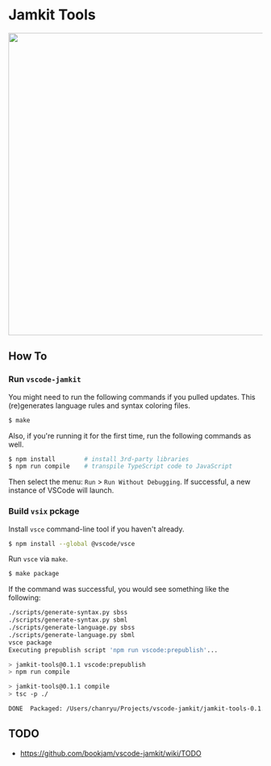 # Jamkit Tools

<img src="https://user-images.githubusercontent.com/1925108/212315307-d1e3e715-9a3d-48d8-b1e8-b8fe117bdf12.gif" width="600" />

## How To

### Run `vscode-jamkit`

You might need to run the following commands if you pulled updates. This (re)generates language rules and syntax coloring files.
```bash
$ make
```

Also, if you're running it for the first time, run the following commands as well.
```bash
$ npm install        # install 3rd-party libraries
$ npm run compile    # transpile TypeScript code to JavaScript
```

Then select the menu: `Run` > `Run Without Debugging`. If successful, a new instance of VSCode will launch.

### Build `vsix` pckage

Install `vsce` command-line tool if you haven't already.
```bash
$ npm install --global @vscode/vsce
```
Run `vsce` via `make`.
```bash
$ make package
```

If the command was successful, you would see something like the following:
```bash
./scripts/generate-syntax.py sbss
./scripts/generate-syntax.py sbml
./scripts/generate-language.py sbss
./scripts/generate-language.py sbml
vsce package
Executing prepublish script 'npm run vscode:prepublish'...

> jamkit-tools@0.1.1 vscode:prepublish
> npm run compile

> jamkit-tools@0.1.1 compile
> tsc -p ./

DONE  Packaged: /Users/chanryu/Projects/vscode-jamkit/jamkit-tools-0.1.1.vsix (69 files, 55.91KB)
```

## TODO

- https://github.com/bookjam/vscode-jamkit/wiki/TODO
